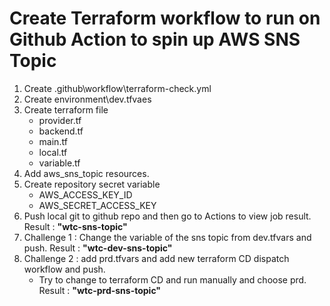 # Create Terraform workflow to run on Github Action to spin up AWS SNS Topic

1. Create .github\workflow\terraform-check.yml
2. Create environment\dev.tfvaes
3. Create terraform file
     * provider.tf
     * backend.tf
     * main.tf
     * local.tf
     * variable.tf
4. Add aws_sns_topic resources.
5. Create repository secret variable
     * AWS_ACCESS_KEY_ID
     * AWS_SECRET_ACCESS_KEY
6. Push local git to github repo and then go to Actions to view job result.
      Result : **"wtc-sns-topic"**
8. Challenge 1 : Change the variable of the sns topic from dev.tfvars and push.
      Result : **"wtc-dev-sns-topic"**
10. Challenge 2 : add prd.tfvars and add new terraform CD dispatch workflow and push.
     * Try to change to terraform CD and run manually and choose prd.
      Result : **"wtc-prd-sns-topic"** 

